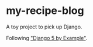 # my-recipe-blog
A toy project to pick up Django.

Following ["Django 5 by Example"](https://github.com/PacktPublishing/Django-5-By-Example).
